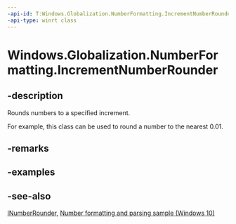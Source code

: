 ```yaml
---
-api-id: T:Windows.Globalization.NumberFormatting.IncrementNumberRounder
-api-type: winrt class
---
```


<!-- Class syntax.
public class IncrementNumberRounder : Windows.Globalization.NumberFormatting.IIncrementNumberRounder, Windows.Globalization.NumberFormatting.INumberRounder
-->

# Windows.Globalization.NumberFormatting.IncrementNumberRounder

## -description

Rounds numbers to a specified increment.

For example, this class can be used to round a number to the nearest 0.01.

## -remarks

## -examples

## -see-also

[INumberRounder](inumberrounder.md), [Number formatting and parsing sample (Windows 10)](https://github.com/Microsoft/Windows-universal-samples/tree/master/Samples/NumberFormatting)

